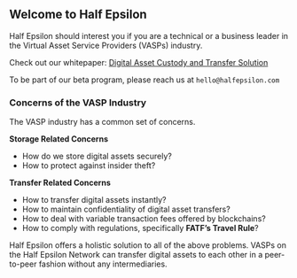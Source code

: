 ## Welcome to Half Epsilon

Half Epsilon should interest you if you are a technical or a business leader in the Virtual Asset Service Providers (VASPs) industry. 

Check out our whitepaper: [Digital Asset Custody and Transfer Solution](https://github.com/Half-Epsilon/Half-Epsilon.github.io/edit/main/index.md) 

To be part of our beta program, please reach us at ```hello@halfepsilon.com```

### Concerns of the VASP Industry

The VASP industry has a common set of concerns. 

**Storage Related Concerns**

- How do we store digital assets securely? 
- How to protect against insider theft? 

**Transfer Related Concerns**

- How to transfer digital assets instantly? 
- How to maintain confidentiality of digital asset transfers? 
- How to deal with variable transaction fees offered by blockchains? 
- How to comply with regulations, specifically **FATF’s Travel Rule**? 

Half Epsilon offers a holistic solution to all of the above problems. VASPs on the Half Epsilon Network can transfer digital assets to each other in a peer-to-peer fashion without any intermediaries. 
